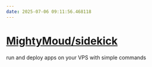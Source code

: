 ```yaml
---
date: 2025-07-06 09:11:56.468118
---
```


# [MightyMoud/sidekick](https://github.com/MightyMoud/sidekick)

run and deploy apps on your VPS with simple commands